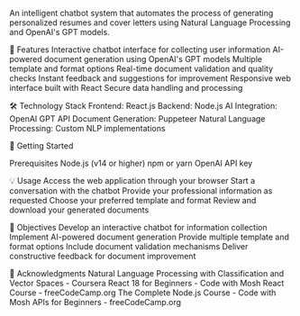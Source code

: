 An intelligent chatbot system that automates the process of generating personalized resumes and cover letters using Natural Language Processing and OpenAI's GPT models.

🌟 Features
Interactive chatbot interface for collecting user information
AI-powered document generation using OpenAI's GPT models
Multiple template and format options
Real-time document validation and quality checks
Instant feedback and suggestions for improvement
Responsive web interface built with React
Secure data handling and processing

🛠️ Technology Stack
Frontend: React.js
Backend: Node.js
AI Integration: OpenAI GPT API
Document Generation: Puppeteer
Natural Language Processing: Custom NLP implementations

🚀 Getting Started

Prerequisites
Node.js (v14 or higher)
npm or yarn
OpenAI API key

💡 Usage
Access the web application through your browser
Start a conversation with the chatbot
Provide your professional information as requested
Choose your preferred template and format
Review and download your generated documents

🎯 Objectives
Develop an interactive chatbot for information collection
Implement AI-powered document generation
Provide multiple template and format options
Include document validation mechanisms
Deliver constructive feedback for document improvement

🙏 Acknowledgments
Natural Language Processing with Classification and Vector Spaces - Coursera
React 18 for Beginners - Code with Mosh
React Course - freeCodeCamp.org
The Complete Node.js Course - Code with Mosh
APIs for Beginners - freeCodeCamp.org
